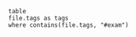 ```dataview
table 
file.tags as tags
where contains(file.tags, "#exam") 
```


























